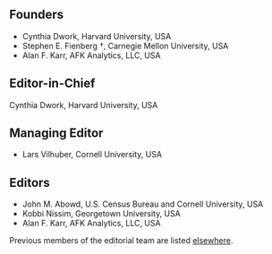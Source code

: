 ## Founders

- Cynthia Dwork, Harvard University, USA
- Stephen E. Fienberg †, Carnegie Mellon University, USA
- Alan F. Karr, AFK Analytics, LLC, USA

## Editor-in-Chief

Cynthia Dwork, Harvard University, USA

## Managing Editor

- Lars Vilhuber, Cornell University, USA

## Editors

- John M. Abowd, U.S. Census Bureau and Cornell University, USA
- Kobbi Nissim, Georgetown University, USA
- Alan F. Karr, AFK Analytics, LLC, USA

Previous members of the editorial team are listed [elsewhere](https://journalprivacyconfidentiality.org/index.php/jpc/previous-editors).